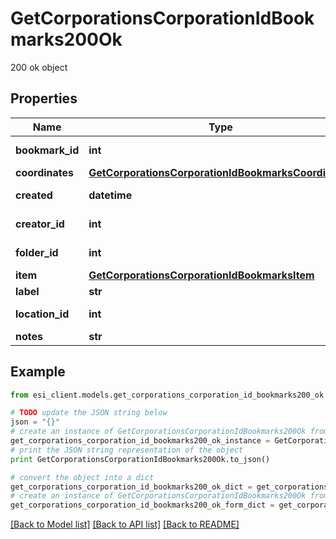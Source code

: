 # GetCorporationsCorporationIdBookmarks200Ok

200 ok object

## Properties

Name | Type | Description | Notes
------------ | ------------- | ------------- | -------------
**bookmark_id** | **int** | bookmark_id integer | 
**coordinates** | [**GetCorporationsCorporationIdBookmarksCoordinates**](GetCorporationsCorporationIdBookmarksCoordinates.md) |  | [optional] 
**created** | **datetime** | created string | 
**creator_id** | **int** | creator_id integer | 
**folder_id** | **int** | folder_id integer | [optional] 
**item** | [**GetCorporationsCorporationIdBookmarksItem**](GetCorporationsCorporationIdBookmarksItem.md) |  | [optional] 
**label** | **str** | label string | 
**location_id** | **int** | location_id integer | 
**notes** | **str** | notes string | 

## Example

```python
from esi_client.models.get_corporations_corporation_id_bookmarks200_ok import GetCorporationsCorporationIdBookmarks200Ok

# TODO update the JSON string below
json = "{}"
# create an instance of GetCorporationsCorporationIdBookmarks200Ok from a JSON string
get_corporations_corporation_id_bookmarks200_ok_instance = GetCorporationsCorporationIdBookmarks200Ok.from_json(json)
# print the JSON string representation of the object
print GetCorporationsCorporationIdBookmarks200Ok.to_json()

# convert the object into a dict
get_corporations_corporation_id_bookmarks200_ok_dict = get_corporations_corporation_id_bookmarks200_ok_instance.to_dict()
# create an instance of GetCorporationsCorporationIdBookmarks200Ok from a dict
get_corporations_corporation_id_bookmarks200_ok_form_dict = get_corporations_corporation_id_bookmarks200_ok.from_dict(get_corporations_corporation_id_bookmarks200_ok_dict)
```
[[Back to Model list]](../README.md#documentation-for-models) [[Back to API list]](../README.md#documentation-for-api-endpoints) [[Back to README]](../README.md)


